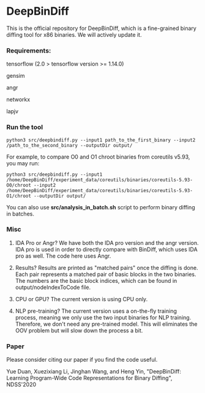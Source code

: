# DeepBinDiff

This is the official repository for DeepBinDiff, which is a fine-grained binary diffing tool for x86 binaries. We will actively update it.


### Requirements:

tensorflow (2.0 > tensorflow version >= 1.14.0)

gensim

angr

networkx

lapjv



### Run the tool


```
python3 src/deepbindiff.py --input1 path_to_the_first_binary --input2 /path_to_the_second_binary --outputDir output/
```

For example, to compare O0 and O1 chroot binaries from coreutils v5.93, you may run:

```
python3 src/deepbindiff.py --input1 /home/DeepBinDiff/experiment_data/coreutils/binaries/coreutils-5.93-O0/chroot --input2 /home/DeepBinDiff/experiment_data/coreutils/binaries/coreutils-5.93-O1/chroot --outputDir output/
```


You can also use **src/analysis_in_batch.sh** script to perform binary diffing in batches.


### Misc
1. IDA Pro or Angr?
We have both the IDA pro version and the angr version. IDA pro is used in order to directly compare with BinDiff, which uses IDA pro as well. The code here uses Angr.

2. Results?
Results are printed as "matched pairs" once the diffing is done. Each pair represents a matched pair of basic blocks in the two binaries. The numbers are the basic block indices, which can be found in output/nodeIndexToCode file.

3. CPU or GPU?
The current version is using CPU only. 

4. NLP pre-training?
The current version uses a on-the-fly training process, meaning we only use the two input binaries for NLP training. Therefore, we don't need any pre-trained model. This will eliminates the OOV problem but will slow down the process a bit.



### Paper
Please consider citing our paper if you find the code useful.

Yue Duan, Xuezixiang Li, Jinghan Wang, and Heng Yin, "DeepBinDiff: Learning Program-Wide Code Representations for Binary Diffing", NDSS'2020


